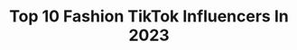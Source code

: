 ---
title: Top 10 Fashion TikTok Influencers In 2023
description: >-
  Find top fashion TikTok influencers in 2023. Most popular hashtags: #fyp #duet #ootd #foryou.
platform: TikTok
hits: 11312
text_top: Identify the top-rated TikTok accounts on inBeat.
text_bottom: Our database has 11312 TikTok influencers like this for you to collaborate.
profiles:
  - username: "fashionwithmae"
    fullname: >-
      mae 🤍
    bio: >-
      💌 - beachutsstiktok@gmail.com im back guys <3 all things fashion and lifestyle
    location: "United Kingdom"
    followers: 7713
    engagement: 2923
    commentsToLikes: 0.143809
    id: ckc7nj76mtnxg0j23kaz9owb2
    verified: false
    hashtags: "#aesthetic, #calming, #bookclub, #beach"
  - username: "andrewkwon_official"
    fullname: >-
      Andrew Kwon 엔드류 권
    bio: >-
      Fashion Designer ANDREW KWON Instagram: andrewkwon_official 권 앤드류. NYC
    location: "United States"
    followers: 9403
    engagement: 1620
    commentsToLikes: 0.067943
    id: ckce3zwyhjcwm0j237bod4grp
    verified: false
    hashtags: "#france, #kpop, #nyc, #andrewkwon"
  - username: "akiadanielle_"
    fullname: >-
      Akia T.
    bio: >-
      Fashion from a Tall POV & a little bit of fun 📍 L. A
    location: "United States"
    followers: 13600
    engagement: 1584
    commentsToLikes: 0.135865
    id: ck85cprvf2vae0j78qlnnrxwy
    verified: false
    hashtags: "#summeroutfits2021, #ootd, #summeroutfit, #selfcare"
  - username: "lexinimmo"
    fullname: >-
      Lexinimmo
    bio: >-
      🎬Actress w/ Mccray Agency ➕Fat Fashion/Body Liberation 🧠Mental Health/ADHD
    location: "United States"
    followers: 82600
    engagement: 1234
    commentsToLikes: 0.301311
    id: ckbwejjfw1nji0j23hi2y641u
    verified: false
    hashtags: "#thesuicidesquadmovie, #fatpositivty, #fatphobiaisnotcute, #cleargenius"
  - username: "happyblackchick"
    fullname: >-
      Nkechi Chibueze
    bio: >-
      Come to my Comedy Zoom Show, “Funny But Make It Fashion” Wed Feb 3rd 8cst!
    location: "United States"
    followers: 6746
    engagement: 2151
    commentsToLikes: 0.088837
    id: ckbr2hb9aj6g00j234912d4h6
    verified: false
    hashtags: "#critiquewhatieat, #pommedit, #weightlossjourney, #dailycheckin"
  - username: "discoisntdead"
    fullname: >-
      🎀Disco🎀
    bio: >-
      Disco 🏳️‍🌈 ° 24 ° she/her 🔞🤚🔞 🦈🍉🐶🍨🍭 Art☆Alt Fashion☆Cosplay
    location: "United States"
    followers: 40800
    engagement: 2093
    commentsToLikes: 0.057799
    id: ck8kjj44uuzvd0j78ylm2a2ub
    verified: false
    hashtags: "#personal, #furryart, #furrybadge, #fairykei"
  - username: "kemeticwitch"
    fullname: >-
      Otto
    bio: >-
      Witchy fashion and fun Kemetic pagan educational content @kemeticwitch2
    location: "United States"
    followers: 16300
    engagement: 1974
    commentsToLikes: 0.116722
    id: ck8kmmzzm9a340j780h0flx1g
    verified: false
    hashtags: "#ancientegypt, #fyp, #notwitchy, #greenscreen"
  - username: "atomiclaundry"
    fullname: >-
      Colin Aceves
    bio: >-
      He/Him.Fashion Designer.Decora.Jfashion.Mail Me PO box 58001 Renton, WA 98058
    location: "United States"
    followers: 208500
    engagement: 1814
    commentsToLikes: 0.030300
    id: cka64sh7wa0if0i78r5j03qqf
    verified: false
    hashtags: "#thankyou, #tamagotchi, #kawaii, #sanrio"
  - username: "readytostare"
    fullname: >-
      Ready to Stare 
    bio: >-
      Alysse Dalessandro Santiago ➕ Plus Size Fashion ✈️ LGBTQ Travel 🌈 Queer Femme
    location: "United States"
    followers: 33900
    engagement: 1792
    commentsToLikes: 0.070346
    id: ckeyxcq0f4ru70j2344qujtnb
    verified: true
    hashtags: "#28xtremes, #pride, #wlw, #queer"
  - username: "missyonmadison"
    fullname: >-
      missyonmadison
    bio: >-
      ✨Blogger + CEO✨ 💍Engaged || LA ⭐️Disney, Fashion, Beauty 💖IG @missyonmadison
    location: "United States"
    followers: 55500
    engagement: 1026
    commentsToLikes: 0.034864
    id: ckbf00b54lem60j23l97kdan5
    verified: false
    hashtags: "#puppiesoftiktok, #bridetobe, #disneyworld, #vacation"
---